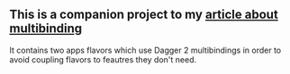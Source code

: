 ## This is a companion project to my [article about multibinding](https://akjaw.com/dagger-2-multibindings-to-avoid-coupling-in-a-multi-flavor-android-project/)

It contains two apps flavors which use Dagger 2 multibindings in order to avoid coupling flavors to feautres they don't need.
